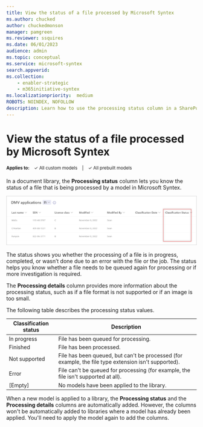 ```yaml
---
title: View the status of a file processed by Microsoft Syntex
ms.author: chucked
author: chuckedmonson
manager: pamgreen
ms.reviewer: ssquires
ms.date: 06/01/2023
audience: admin
ms.topic: conceptual
ms.service: microsoft-syntex
search.appverid: 
ms.collection: 
    - enabler-strategic
    - m365initiative-syntex
ms.localizationpriority:  medium
ROBOTS: NOINDEX, NOFOLLOW
description: Learn how to use the processing status column in a SharePoint document library with Microsoft Syntex.
---
```


# View the status of a file processed by Microsoft Syntex

<sup>**Applies to:**  &ensp; &#10003; All custom models &ensp; | &ensp; &#10003; All prebuilt models</sup>

In a document library, the **Processing status** column lets you know the status of a file that is being processed by a model in Microsoft Syntex.

![Screenshot of a document library showing the Classification status column.](../media/content-understanding/classification-status-column.png)

The status shows you whether the processing of a file is in progress, completed, or wasn’t done due to an error with the file or the job. The status helps you know whether a file needs to be queued again for processing or if more investigation is required.  

The **Processing details** column provides more information about the processing status, such as if a file format is not supported or if an image is too small.

The following table describes the processing status values.

| Classification status | Description |
| ------- | ------- 
| In progress | File has been queued for processing. |
| Finished | File has been processed. |
| Not supported | File has been queued, but can't be processed (for example, the file type extension isn't supported). |
| Error | File can't be queued for processing (for example, the file isn't supported at all). |
| [Empty] | No models have been applied to the library. |

When a new model is applied to a library, the **Processing status** and the **Processing details** columns are automatically added. However, the columns won't be automatically added to libraries where a model has already been applied. You'll need to apply the model again to add the columns.
